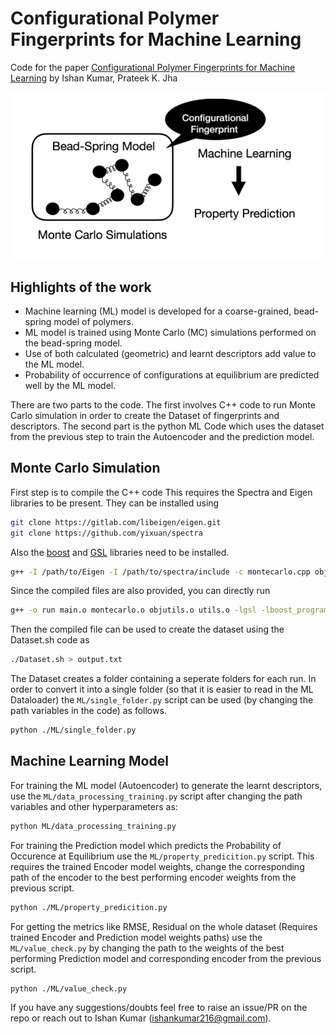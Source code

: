# Configurational Polymer Fingerprints for Machine Learning

Code for the paper [Configurational Polymer Fingerprints for Machine Learning](https://arxiv.org/abs/2311.14744) by Ishan Kumar, Prateek K. Jha

![Image](https://github.com/Ishan-Kumar2/configurational-polymer-fingerprint/blob/main/polymerfingerprint.PNG)

## Highlights of the work
* Machine learning (ML) model is developed for a coarse-grained, bead-spring model of polymers. 
* ML model is trained using Monte Carlo (MC) simulations performed on the bead-spring model. 
* Use of both calculated (geometric) and learnt descriptors add value to the ML model. 
* Probability of occurrence of configurations at equilibrium are predicted well by the ML model. 


There are two parts to the code. The first involves C++ code to run Monte Carlo simulation in order to create the Dataset of fingerprints and descriptors. The second part is the python ML Code which uses the dataset from the previous step to train the Autoencoder and the prediction model.

## Monte Carlo Simulation 
First step is to compile the C++ code 
This requires the Spectra and Eigen libraries to be present. They can be installed using 
```bash
git clone https://gitlab.com/libeigen/eigen.git
git clone https://github.com/yixuan/spectra
```
Also the [boost](https://www.boost.org/) and [GSL](https://coral.ise.lehigh.edu/jild13/2016/07/11/hello/) libraries need to be installed.

```bash
g++ -I /path/to/Eigen -I /path/to/spectra/include -c montecarlo.cpp objutils.cpp utils.cpp vars.h main.cpp
```
Since the compiled files are also provided, you can directly run
```bash
g++ -o run main.o montecarlo.o objutils.o utils.o -lgsl -lboost_program_options
```


Then the compiled file can be used to create the dataset using the Dataset.sh code as
```bash
./Dataset.sh > output.txt
```

The Dataset creates a folder containing a seperate folders for each run. In order to convert it into a single folder (so that it is easier to read in the ML Dataloader) the `ML/single_folder.py` script can be used (by changing the path variables in the code) as follows.
```bash
python ./ML/single_folder.py
```



## Machine Learning Model 
For training the ML model (Autoencoder) to generate the learnt descriptors, use the `ML/data_processing_training.py` script after changing the path variables and other hyperparameters as: 
```bash
python ML/data_processing_training.py
```

For training the Prediction model which predicts the Probability of Occurence at Equilibrium use the `ML/property_predicition.py` script. This requires the trained Encoder model weights, change the corresponding path of the encoder to the best performing encoder weights from the previous script.
```bash
python ./ML/property_predicition.py
```

For getting the metrics like RMSE, Residual on the whole dataset (Requires trained Encoder and Prediction model weights paths) use the `ML/value_check.py` by changing the path to the weights of the best performing Prediction model and corresponding encoder from the previous script.
```bash
python ./ML/value_check.py
```

If you have any suggestions/doubts feel free to raise an issue/PR on the repo or reach out to Ishan Kumar (ishankumar216@gmail.com).
